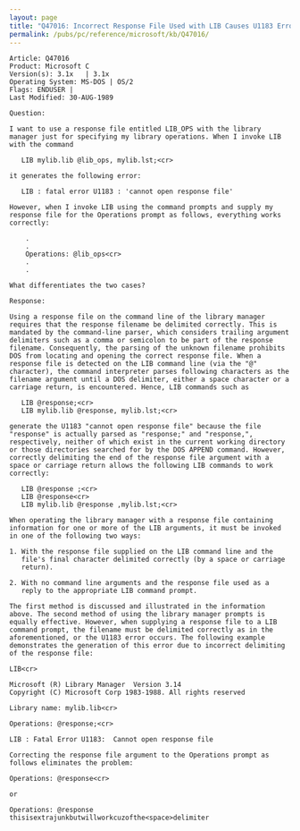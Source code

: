 ```yaml
---
layout: page
title: "Q47016: Incorrect Response File Used with LIB Causes U1183 Error"
permalink: /pubs/pc/reference/microsoft/kb/Q47016/
---
```


	Article: Q47016
	Product: Microsoft C
	Version(s): 3.1x   | 3.1x
	Operating System: MS-DOS | OS/2
	Flags: ENDUSER |
	Last Modified: 30-AUG-1989
	
	Question:
	
	I want to use a response file entitled LIB_OPS with the library
	manager just for specifying my library operations. When I invoke LIB
	with the command
	
	   LIB mylib.lib @lib_ops, mylib.lst;<cr>
	
	it generates the following error:
	
	   LIB : fatal error U1183 : 'cannot open response file'
	
	However, when I invoke LIB using the command prompts and supply my
	response file for the Operations prompt as follows, everything works
	correctly:
	
	    .
	    .
	    Operations: @lib_ops<cr>
	    .
	    .
	
	What differentiates the two cases?
	
	Response:
	
	Using a response file on the command line of the library manager
	requires that the response filename be delimited correctly. This is
	mandated by the command-line parser, which considers trailing argument
	delimiters such as a comma or semicolon to be part of the response
	filename. Consequently, the parsing of the unknown filename prohibits
	DOS from locating and opening the correct response file. When a
	response file is detected on the LIB command line (via the "@"
	character), the command interpreter parses following characters as the
	filename argument until a DOS delimiter, either a space character or a
	carriage return, is encountered. Hence, LIB commands such as
	
	   LIB @response;<cr>
	   LIB mylib.lib @response, mylib.lst;<cr>
	
	generate the U1183 "cannot open response file" because the file
	"response" is actually parsed as "response;" and "response,",
	respectively, neither of which exist in the current working directory
	or those directories searched for by the DOS APPEND command. However,
	correctly delimiting the end of the response file argument with a
	space or carriage return allows the following LIB commands to work
	correctly:
	
	   LIB @response ;<cr>
	   LIB @response<cr>
	   LIB mylib.lib @response ,mylib.lst;<cr>
	
	When operating the library manager with a response file containing
	information for one or more of the LIB arguments, it must be invoked
	in one of the following two ways:
	
	1. With the response file supplied on the LIB command line and the
	   file's final character delimited correctly (by a space or carriage
	   return).
	
	2. With no command line arguments and the response file used as a
	   reply to the appropriate LIB command prompt.
	
	The first method is discussed and illustrated in the information
	above. The second method of using the library manager prompts is
	equally effective. However, when supplying a response file to a LIB
	command prompt, the filename must be delimited correctly as in the
	aforementioned, or the U1183 error occurs. The following example
	demonstrates the generation of this error due to incorrect delimiting
	of the response file:
	
	LIB<cr>
	
	Microsoft (R) Library Manager  Version 3.14
	Copyright (C) Microsoft Corp 1983-1988. All rights reserved
	
	Library name: mylib.lib<cr>
	
	Operations: @response;<cr>
	
	LIB : Fatal Error U1183:  Cannot open response file
	
	Correcting the response file argument to the Operations prompt as
	follows eliminates the problem:
	
	Operations: @response<cr>
	
	or
	
	Operations: @response thisisextrajunkbutwillworkcuzofthe<space>delimiter
